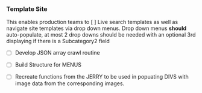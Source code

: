 ### Template Site ###
This enables production teams to [ ] Live search templates as well as navigate site templates via drop down menus.  Drop down menus **should** auto-populate, at most 2 drop downs should be needed with an optional 3rd displaying if there is a Subcategory2 field


- [ ] Develop JSON array crawl routine
- [ ] Build Structure for MENUS
- [ ] Recreate functions from the JERRY to be used in popuating DIVS with image data from the corresponding images.

